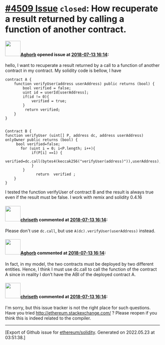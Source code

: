 # [\#4509 Issue](https://github.com/ethereum/solidity/issues/4509) `closed`: How recuperate a result returned by calling a function of another contract.

#### <img src="https://avatars.githubusercontent.com/u/41201972?v=4" width="50">[Aghorb](https://github.com/Aghorb) opened issue at [2018-07-13 16:14](https://github.com/ethereum/solidity/issues/4509):

hello,
I want to recuperate a result returned by a call to a function of another contract in my contract.
My solidity code is bellow, I have 

```
contract A {
    function verifyUser(address userAddress) public returns (bool) {
        bool verified = false;
        uint id = userId[userAddress];
        if(id != 0){
            verified = true;
        }
         return verified;
    }
}


Contract B {
function verifyUser (uint[] P, address dc, address userAddress) onlyOwner public returns (bool) {
     bool verified=false;
       for (uint i = 0; i<P.length; i++){
            if(P[i] ==1) {
                verified=dc.call(bytes4(keccak256("verifyUser(address)")),userAddress);
            }     
        }        
              return  verified ;
    }
}
```
I tested the function verifyUser of contract B and the result is always true even if the result must be false.
I work with remix  and solidity 0.4.16


#### <img src="https://avatars.githubusercontent.com/u/9073706?v=4" width="50">[chriseth](https://github.com/chriseth) commented at [2018-07-13 16:14](https://github.com/ethereum/solidity/issues/4509#issuecomment-404899727):

Please don't use `dc.call`, but use `A(dc).verifyUser(userAddress)` instead.

#### <img src="https://avatars.githubusercontent.com/u/41201972?v=4" width="50">[Aghorb](https://github.com/Aghorb) commented at [2018-07-13 16:14](https://github.com/ethereum/solidity/issues/4509#issuecomment-405016898):

In fact, in my model, the two contracts must be deployed by two different entities. Hence, I think I must use dc.call to call the function of the contract A since in reality I don’t have the ABI of the deployed contract A.

#### <img src="https://avatars.githubusercontent.com/u/9073706?v=4" width="50">[chriseth](https://github.com/chriseth) commented at [2018-07-13 16:14](https://github.com/ethereum/solidity/issues/4509#issuecomment-405223288):

I'm sorry, but this issue tracker is not the right place for such questions. Have you tried http://ethereum.stackexchange.com/ ? Please reopen if you think this is indeed related to the compiler.


-------------------------------------------------------------------------------



[Export of Github issue for [ethereum/solidity](https://github.com/ethereum/solidity). Generated on 2022.05.23 at 03:51:38.]
